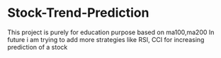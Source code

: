 # Stock-Trend-Prediction
This project is purely for education purpose 
based on ma100,ma200
In future i am trying to add more strategies like RSI, CCI for increasing prediction of a stock
